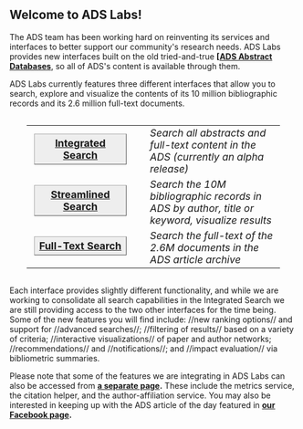 ## Welcome to ADS Labs! 

The ADS team has been working hard on reinventing its services and interfaces to better support our community's research needs.  ADS Labs provides new interfaces built on the old tried-and-true **[[ADS Abstract Databases](http://adsabs.harvard.edu/ads_abstracts.html)**, so all of ADS's content is available through them.

ADS Labs currently features three different interfaces that allow you to search, explore and visualize the contents of its 10 million bibliographic records and its 2.6 million full-text documents.

<html>
<div style="text-align:left; margin: 30px">
   <table>
   <tr>
   <td style="padding-bottom:10px">
	<div style="width:150px; font-size:1.1em; border: 1px outset #AAA; background-color: #EEE; font-weight: bold; padding:5px; margin:5px; text-align:center;">
		<a href="/adsabs/">Integrated Search</a>
	</div>
   </td>
   <td style="vertical-align:middle;">
        <div style="margin-left:20px; font-size:1.1em; padding:0; font-style: italic;">Search all abstracts and full-text content in the ADS (currently an alpha release)</div>
   </td>
   </tr>
   <tr>
   <td style="padding-bottom:10px">
	<div style="width:150px; font-size:1.1em; border: 1px outset #AAA; background-color: #EEE; font-weight: bold; padding:5px; margin:5px; text-align:center;">
		<a href="/ui/">Streamlined Search</a>
	</div>
   </td>
   <td style="vertical-align:middle;">
        <div style="margin-left:20px; font-size:1.1em; padding:0; font-style: italic;">Search the 10M bibliographic records in ADS by author, title or keyword, visualize results</div>
   </td>
   </tr>
   <tr>
   <td style="padding-bottom:10px">
	<div style="width:150px; font-size:1.1em; border: 1px outset #AAA; background-color: #EEE; font-weight: bold; padding:5px; margin:5px; text-align:center;">
		<a href="/fulltext/">Full-Text Search</a>
	</div>
   </td>
   <td style="vertical-align:middle;">
        <div style="margin-left:20px; font-size:1.1em; padding:0; font-style: italic;">Search the full-text of the 2.6M documents in the ADS article archive</div>
   </td>
   </tr>
   </table>
</div>

</html>

Each interface provides slightly different functionality, and while we are working to consolidate all search capabilities in the Integrated Search we are still providing access to the two other interfaces for the time being.  Some of the new features you will find include:
//new ranking options// and support for //advanced searches//;
//filtering of results// based on a variety of criteria;
//interactive visualizations// of paper and author networks;
//recommendations// and //notifications//; 
and //impact evaluation// via bibliometric summaries.

Please note that some of the features we are integrating in ADS Labs
can also be accessed from 
**[a separate page](http://adsabs.harvard.edu/tools/).**
These include the metrics service, the citation helper, and the author-affiliation service.
You may also be interested in keeping up with the ADS article of the day
featured in 
**[our Facebook page](http://www.facebook.com/nasaads).**
